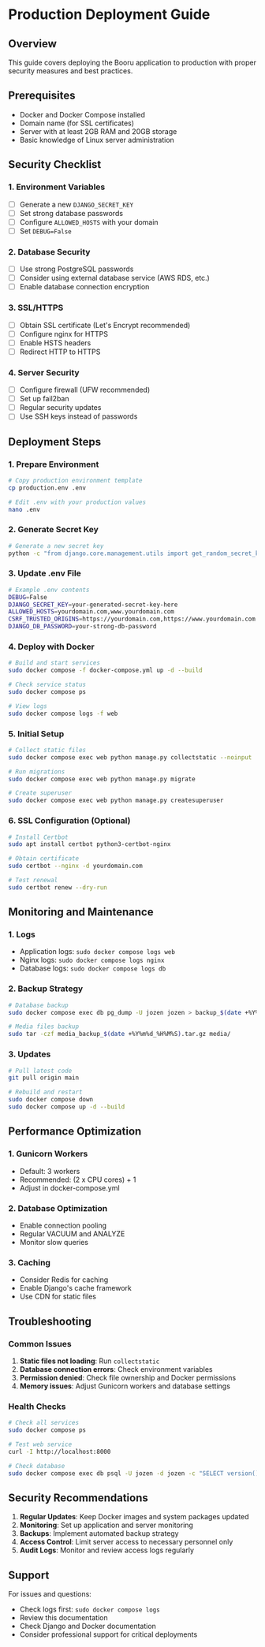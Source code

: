 # Production Deployment Guide

## Overview
This guide covers deploying the Booru application to production with proper security measures and best practices.

## Prerequisites
- Docker and Docker Compose installed
- Domain name (for SSL certificates)
- Server with at least 2GB RAM and 20GB storage
- Basic knowledge of Linux server administration

## Security Checklist

### 1. Environment Variables
- [ ] Generate a new `DJANGO_SECRET_KEY`
- [ ] Set strong database passwords
- [ ] Configure `ALLOWED_HOSTS` with your domain
- [ ] Set `DEBUG=False`

### 2. Database Security
- [ ] Use strong PostgreSQL passwords
- [ ] Consider using external database service (AWS RDS, etc.)
- [ ] Enable database connection encryption

### 3. SSL/HTTPS
- [ ] Obtain SSL certificate (Let's Encrypt recommended)
- [ ] Configure nginx for HTTPS
- [ ] Enable HSTS headers
- [ ] Redirect HTTP to HTTPS

### 4. Server Security
- [ ] Configure firewall (UFW recommended)
- [ ] Set up fail2ban
- [ ] Regular security updates
- [ ] Use SSH keys instead of passwords

## Deployment Steps

### 1. Prepare Environment
```bash
# Copy production environment template
cp production.env .env

# Edit .env with your production values
nano .env
```

### 2. Generate Secret Key
```bash
# Generate a new secret key
python -c "from django.core.management.utils import get_random_secret_key; print(get_random_secret_key())"
```

### 3. Update .env File
```bash
# Example .env contents
DEBUG=False
DJANGO_SECRET_KEY=your-generated-secret-key-here
ALLOWED_HOSTS=yourdomain.com,www.yourdomain.com
CSRF_TRUSTED_ORIGINS=https://yourdomain.com,https://www.yourdomain.com
DJANGO_DB_PASSWORD=your-strong-db-password
```

### 4. Deploy with Docker
```bash
# Build and start services
sudo docker compose -f docker-compose.yml up -d --build

# Check service status
sudo docker compose ps

# View logs
sudo docker compose logs -f web
```

### 5. Initial Setup
```bash
# Collect static files
sudo docker compose exec web python manage.py collectstatic --noinput

# Run migrations
sudo docker compose exec web python manage.py migrate

# Create superuser
sudo docker compose exec web python manage.py createsuperuser
```

### 6. SSL Configuration (Optional)
```bash
# Install Certbot
sudo apt install certbot python3-certbot-nginx

# Obtain certificate
sudo certbot --nginx -d yourdomain.com

# Test renewal
sudo certbot renew --dry-run
```

## Monitoring and Maintenance

### 1. Logs
- Application logs: `sudo docker compose logs web`
- Nginx logs: `sudo docker compose logs nginx`
- Database logs: `sudo docker compose logs db`

### 2. Backup Strategy
```bash
# Database backup
sudo docker compose exec db pg_dump -U jozen jozen > backup_$(date +%Y%m%d_%H%M%S).sql

# Media files backup
sudo tar -czf media_backup_$(date +%Y%m%d_%H%M%S).tar.gz media/
```

### 3. Updates
```bash
# Pull latest code
git pull origin main

# Rebuild and restart
sudo docker compose down
sudo docker compose up -d --build
```

## Performance Optimization

### 1. Gunicorn Workers
- Default: 3 workers
- Recommended: (2 x CPU cores) + 1
- Adjust in docker-compose.yml

### 2. Database Optimization
- Enable connection pooling
- Regular VACUUM and ANALYZE
- Monitor slow queries

### 3. Caching
- Consider Redis for caching
- Enable Django's cache framework
- Use CDN for static files

## Troubleshooting

### Common Issues
1. **Static files not loading**: Run `collectstatic`
2. **Database connection errors**: Check environment variables
3. **Permission denied**: Check file ownership and Docker permissions
4. **Memory issues**: Adjust Gunicorn workers and database settings

### Health Checks
```bash
# Check all services
sudo docker compose ps

# Test web service
curl -I http://localhost:8000

# Check database
sudo docker compose exec db psql -U jozen -d jozen -c "SELECT version();"
```

## Security Recommendations

1. **Regular Updates**: Keep Docker images and system packages updated
2. **Monitoring**: Set up application and server monitoring
3. **Backups**: Implement automated backup strategy
4. **Access Control**: Limit server access to necessary personnel only
5. **Audit Logs**: Monitor and review access logs regularly

## Support
For issues and questions:
- Check logs first: `sudo docker compose logs`
- Review this documentation
- Check Django and Docker documentation
- Consider professional support for critical deployments

